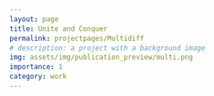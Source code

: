```yaml
---
layout: page
title: Unite and Conquer
permalink: projectpages/Multidiff
# description: a project with a background image
img: assets/img/publication_preview/multi.png
importance: 1
category: work
---
```


<html>

<head>
    <script async src="https://www.googletagmanager.com/gtag/js?id=G-XB3PR2Y1TQ"></script>
    <script>
    window.dataLayer = window.dataLayer || [];
    function gtag(){dataLayer.push(arguments);}
    gtag('js', new Date());

    gtag('config', 'G-XB3PR2Y1TQ');
    </script>

    <meta charset="utf-8">
    <meta name="viewport" content="width=device-width, initial-scale=1.0, shrink-to-fit=no">
    <title>Unite and Conquer</title>
    <link rel="stylesheet" href="https://cdnjs.cloudflare.com/ajax/libs/twitter-bootstrap/4.5.0/css/bootstrap.min.css">
    <link href='https://fonts.googleapis.com/css?family=Source+Sans+Pro:300,400,500,600' rel='stylesheet' type='text/css'>
    <link rel="stylesheet" href="/assets/css/Highlight-Clean.css">
    <link rel="stylesheet" href="/assets/css/styles.css">

    <link rel="apple-touch-icon" sizes="180x180" href="/apple-touch-icon.png">
    <link rel="icon" type="image/png" sizes="32x32" href="/favicon-32x32.png">
    <link rel="icon" type="image/png" sizes="16x16" href="/favicon-16x16.png">
    <link rel="manifest" href="/site.webmanifest">

    <meta property="og:site_name" content="Unite and Conquer: Cross Dataset Multimodal Synthesis using Diffusion Models" />
    <meta property="og:type" content="video.other" />
    <meta property="og:title" content="Unite and Conquer: Cross Dataset Multimodal Synthesis using Diffusion Models" />
    <meta property="og:description" content="Unite and Conquer: Cross Dataset Multimodal Synthesis using Diffusion Models, 2022." />
    <meta property="og:url" content="https://dreamfusion3d.github.io/" />
    <meta property="og:image" content="https://dreamfusion3d.github.io/assets/images/multi.png" />

    <meta property="article:publisher" content="https://dreamfusion3d.github.io/" />
    <meta name="twitter:card" content="summary_large_image" />
    <meta name="twitter:title" content="Unite and Conquer: Cross Dataset Multimodal Synthesis using Diffusion Models" />
    <meta name="twitter:description" content="We combine neural rendering with a multi-modal text-to-2D image diffusion generative model to synthesize diverse 3D objects from text." />
    <meta name="twitter:url" content="https://dreamfusion3d.github.io/" />
    <meta name="twitter:image" content="https://dreamfusion3d.github.io/assets/images/multi.png" />
    <!-- <meta name="twitter:site" content="" /> -->

    <script src="assets/js/video_comparison.js"></script>
    <script type="module" src="https://unpkg.com/@google/model-viewer@2.0.1/dist/model-viewer.min.js"></script>
</head>

<body>
    <!-- <div class="banner">
      <video class="video lazy"
          poster="https://dreamfusion-cdn.ajayj.com/sept28/banner_1x6_customhue_A.jpg"
          autoplay loop playsinline muted>
        <source data-src="https://dreamfusion-cdn.ajayj.com/sept28/banner_1x6_customhue_A.mp4" type="video/mp4"></source>
      </video>
    </div> -->
    <div class="highlight-clean" style="padding-bottom: 10px;">
        <div class="container" style="max-width: 1250px;">: 
            <h1 class="text-center"><b>Unite and Conquer</b>: Cross Dataset Multimodal Synthesis using Diffusion Models</h1>
        </div>
        <div class="container" style="max-width: 1100px;">
            <div class="row authors">
             <div class="col-sm-2">
                    <!-- <h5 class="text-center"><a class="text-center" href="https://nithin-gk.github.io/">Nithin Gopalakrishnan Nair</a></h5> -->
                    <!-- <h6 class="text-center">Google Research</h6> -->
                </div>
                <div class="col-sm-3">
                    <h5 class="text-center"><a class="text-center" href="https://nithin-gk.github.io/">Nithin Gopalakrishnan Nair</a></h5>
                    <!-- <h6 class="text-center">Google Research</h6> -->
                </div>
                <div class="col-sm-3">
                    <h5 class="text-center"><a class="text-center" href="https://www.wgcban.com/">Chaminda Bandara</a></h5>
                    <h6 class="text-center">Johns Hopkins University</h6>
                </div>
                <div class="col-sm-3">
                    <h5 class="text-center"><a class="text-center" href="https://engineering.jhu.edu/vpatel36/team/vishalpatel/">Vishal M Patel</a></h5>
                    <!-- <h6 class="text-center">Google Research</h6> -->
                </div>
            </div>    
        </div>
        <div align= "center" class="buttons" style="margin-bottom: 8px;">
             
            <a class="btn btn-light" role="button" href="https://arxiv.org/abs/2212.00793">
                <svg style="width:24px;height:24px;margin-left:-12px;margin-right:12px" viewBox="0 0 24 24">
                    <path fill="currentColor" d="M16 0H8C6.9 0 6 .9 6 2V18C6 19.1 6.9 20 8 20H20C21.1 20 22 19.1 22 18V6L16 0M20 18H8V2H15V7H20V18M4 4V22H20V24H4C2.9 24 2 23.1 2 22V4H4M10 10V12H18V10H10M10 14V16H15V14H10Z"></path>
                </svg>Paper
            </a>
            <a class="btn btn-light border border-dark" role="button" href="https://github.com/Nithin-GK/UniteandConquer">
                <svg style="visibility:hidden;width:0px;height:24px;margin-left:-12px;margin-right:12px" width="0px" height="24px" viewBox="0 0 375 531">
                    <polygon stroke="#000000" points="0.5,0.866 459.5,265.87 0.5,530.874 "/>
                </svg>
                Github
            </a>
            <a class="btn btn-light" role="button" href="https://huggingface.co/spaces/gknithin/MultimodalDiffusion">
                <svg style="width:24px;height:24px;margin-left:-12px;margin-right:12px" width="24px" height="24px" viewBox="0 0 375 531">
                    <polygon stroke="#000000" points="0.5,0.866 459.5,265.87 0.5,530.874 "/>
                </svg>
                Demo
            </a>
        </div>
    </div>
    <hr class="divider" />
    <div align="justify" class="container" style="max-width: 768px;">
        <div class="row">
            <div class="col-md-12">
                <h2><center> Abstract </center></h2>
                <p>
                    <!-- <strong> -->
                        Generating photos satisfying multiple constraints finds broad utility in the content creation industry. A key hurdle to accomplishing this task is the need for paired data consisting of all modalities (i.e., constraints) and their corresponding output. Moreover, existing methods need retraining using paired data across all modalities to introduce a new condition. This paper proposes a solution to this problem based on denoising diffusion probabilistic models (DDPMs). Our motivation for choosing diffusion models over other generative models comes from the flexible internal structure of diffusion models. Since each sampling step in the DDPM follows a Gaussian distribution, we show that there exists a closed-form solution for generating an image given various constraints. Our method can unite multiple diffusion models trained on multiple sub-tasks and conquer the combined task through our proposed sampling strategy. We also introduce a novel reliability parameter that allows using different off-the-shelf diffusion models trained across various datasets during sampling time alone to guide it to the desired outcome satisfying multiple constraints. We perform experiments on various standard multimodal tasks to demonstrate the effectiveness of our approach. 
                    <!-- </strong> -->
                </p>
            </div>
        </div>
    </div>
    <div align="center" class="container" style="max-width: 768px;">
        <div class="row captioned_videos">
            <div class="col-md-12">
            <img src="assets/images/multi.png" alt="sym" width="700" height ="500" style="border-style: none" />
                <h6 class="caption">Our model can combine task spectific information learned by multiple models and perform composite generation during inference time without any explciit retraining.</h6>
            </div>
        </div>
    </div>
    <hr class="divider" />
    
    </div>   
    <hr class="divider" />
    <div class="container" style="max-width: 768px;">
        <div class="row">
            <div class="col-md-12">
                <h2>Method</h2>
                <!-- <p>Given a caption, DreamFusion uses a text-to-image generative model called Imagen to optimize a 3D scene. We propose <strong>Score Distillation Sampling (SDS)</strong>, a way to generate samples from a diffusion model by optimizing a loss function. SDS allows us to optimize samples in an arbitrary parameter space, such as a 3D space, as long as we can map back to images differentiably. We use a 3D scene parameterization similar to Neural Radiance Fields, or NeRFs, to define this differentiable mapping. SDS alone produces reasonable scene appearance, but DreamFusion adds additional regularizers and optimization strategies to improve geometry. The resulting trained NeRFs are coherent, with high-quality normals, surface geometry and depth, and are relightable with a Lambertian shading model.</p> -->
            </div>
        </div>
    </div>
    <div align="center" class="container" style="max-width: 768px;">
        <div class="row captioned_videos">
            <div class="col-md-12">
            <img src="assets/paper_images/method_train.png" alt="sym" width="500" height ="300" style="border-style: none" />
                <!-- <h6 class="caption">Our model can combine task spectific information learned by multiple models and perform composite generation during inference time without any explciit retraining.</h6> -->
            </div>
        </div>
    </div>
    <div align="center" class="container" style="max-width: 768px;">
        <div class="row captioned_videos">
            <div class="col-md-12">
            <img src="assets/paper_images/method.png" alt="sym" width="700" height ="500" style="border-style: none" />
                <!-- <h6 class="caption">Our model can combine task spectific information learned by multiple models and perform composite generation during inference time without any explciit retraining.</h6> -->
            </div>
        </div>
    </div>
    <hr class="divider" />
   <div class="container" style="max-width: 768px;">
        <div class="row">
            <div class="col-md-12">
                <h2>Multimodal face generation</h2>
                <!-- <p>Given a caption, DreamFusion uses a text-to-image generative model called Imagen to optimize a 3D scene. We propose <strong>Score Distillation Sampling (SDS)</strong>, a way to generate samples from a diffusion model by optimizing a loss function. SDS allows us to optimize samples in an arbitrary parameter space, such as a 3D space, as long as we can map back to images differentiably. We use a 3D scene parameterization similar to Neural Radiance Fields, or NeRFs, to define this differentiable mapping. SDS alone produces reasonable scene appearance, but DreamFusion adds additional regularizers and optimization strategies to improve geometry. The resulting trained NeRFs are coherent, with high-quality normals, surface geometry and depth, and are relightable with a Lambertian shading model.</p> -->
            </div>
        </div>
    </div>
    <div align="center" class="container" style="max-width: 768px;">
        <div class="row captioned_videos">
            <div class="col-md-12">
            <img src="assets/paper_images/multimodal4.png" alt="sym" width="700" height ="500" style="border-style: none" />
                <!-- <h6 class="caption">Our model can combine task spectific information learned by multiple models and perform composite generation during inference time without any explciit retraining.</h6> -->
            </div>
        </div>
    </div>
    <hr class="divider" />
   <div class="container" style="max-width: 768px;">
        <div class="row">
            <div class="col-md-12">
                <h2>Multimodal generic scenes generation</h2>
                <!-- <p>Given a caption, DreamFusion uses a text-to-image generative model called Imagen to optimize a 3D scene. We propose <strong>Score Distillation Sampling (SDS)</strong>, a way to generate samples from a diffusion model by optimizing a loss function. SDS allows us to optimize samples in an arbitrary parameter space, such as a 3D space, as long as we can map back to images differentiably. We use a 3D scene parameterization similar to Neural Radiance Fields, or NeRFs, to define this differentiable mapping. SDS alone produces reasonable scene appearance, but DreamFusion adds additional regularizers and optimization strategies to improve geometry. The resulting trained NeRFs are coherent, with high-quality normals, surface geometry and depth, and are relightable with a Lambertian shading model.</p> -->
            </div>
        </div>
    </div>
    <div align="center" class="container" style="max-width: 768px;">
        <div class="row captioned_videos">
            <div class="col-md-12">
            <img src="assets/paper_images/comparison.png" alt="sym" width="700" height ="250" style="border-style: none" />
                <!-- <h6 class="caption">Our model can combine task spectific information learned by multiple models and perform composite generation during inference time without any explciit retraining.</h6> -->
            </div>
        </div>
    </div>
   <hr class="divider" />
   <div class="container" style="max-width: 768px;">
        <div class="row">
            <div class="col-md-12">
                <h2>Multimodal Interpolation</h2>
                <!-- <p>Given a caption, DreamFusion uses a text-to-image generative model called Imagen to optimize a 3D scene. We propose <strong>Score Distillation Sampling (SDS)</strong>, a way to generate samples from a diffusion model by optimizing a loss function. SDS allows us to optimize samples in an arbitrary parameter space, such as a 3D space, as long as we can map back to images differentiably. We use a 3D scene parameterization similar to Neural Radiance Fields, or NeRFs, to define this differentiable mapping. SDS alone produces reasonable scene appearance, but DreamFusion adds additional regularizers and optimization strategies to improve geometry. The resulting trained NeRFs are coherent, with high-quality normals, surface geometry and depth, and are relightable with a Lambertian shading model.</p> -->
            </div>
        </div>
    </div>
    <div align="center" class="container" style="max-width: 768px;">
        <div class="row captioned_videos">
            <div class="col-md-12">
            <img src="assets/paper_images/interpolation.png" alt="sym" width="700" height ="700" style="border-style: none" />
                <!-- <h6 class="caption">Our model can combine task spectific information learned by multiple models and perform composite generation during inference time without any explciit retraining.</h6> -->
            </div>
        </div>
    </div>
    <hr class="divider" />
   <div align="center" class="container" style="max-width: 768 px;">
        <div class="row">
            <div class="col-md-12">
                <h2>Demo Video</h2>
                <!-- <p>Given a caption, DreamFusion uses a text-to-image generative model called Imagen to optimize a 3D scene. We propose <strong>Score Distillation Sampling (SDS)</strong>, a way to generate samples from a diffusion model by optimizing a loss function. SDS allows us to optimize samples in an arbitrary parameter space, such as a 3D space, as long as we can map back to images differentiably. We use a 3D scene parameterization similar to Neural Radiance Fields, or NeRFs, to define this differentiable mapping. SDS alone produces reasonable scene appearance, but DreamFusion adds additional regularizers and optimization strategies to improve geometry. The resulting trained NeRFs are coherent, with high-quality normals, surface geometry and depth, and are relightable with a Lambertian shading model.</p> -->
            </div>
        </div>
    </div>
<!--    <div align="center" class="container" style="max-width: 512 px;">
    <div class="row">
            <div class="col-md-12">
                <video class="video lazy" autoplay playsinline controls muted poster="assets/paper_images/demovideo.png">
                    <source data-src="https://github.com/Nithin-GK/nithin-gk.github.io/blob/main/projectpages/Multidiff/assets/paper_images/demo_video.mp4?raw=true" type="video/mp4"></source>
                </video>
            </div>
    </div>
    </div>
 -->
    <hr class="divider" />

    <div class="container" style="max-width: 768px;">
        <div class="row">
            <div class="col-md-12">
                <h2>Citation</h2>
                <code>
                 @article{nair2022unite,<br>
                &nbsp;  title={Unite and Conquer: Cross Dataset Multimodal Synthesis using Diffusion Models},<br>
                &nbsp; author={Nair, Nithin Gopalakrishnan and Bandara, Wele Gedara Chaminda and Patel, Vishal M},<br>
                &nbsp; journal={arXiv preprint arXiv:2212.00793},<br>
                &nbsp; year={2022}<br>
                &nbsp; }<br>
                </code>
            </div>
        </div>
    </div>
 <hr class="divider" />
    <div class="container" style="max-width: 768px;">
        <div class="row">
            <div class="col-md-12">
                <h2>Acknowledgement</h2>
                <p>
                    This template has been borrowed from https://dreamfusion3d.github.io/
                </p>
            </div>
        </div>
    </div>
    <script src="https://polyfill.io/v3/polyfill.js?features=IntersectionObserver"></script>
    <script src="/assets/js/yall.js"></script>
    <script>
        yall(
            {
                observeChanges: true
            }
        );
    </script>
    <script src="/assets/js/scripts.js"></script>
    <script src="https://cdnjs.cloudflare.com/ajax/libs/jquery/3.5.1/jquery.min.js"></script>
    <script src="https://cdnjs.cloudflare.com/ajax/libs/twitter-bootstrap/4.5.0/js/bootstrap.bundle.min.js"></script>
    <script src="https://uploads-ssl.webflow.com/51e0d73d83d06baa7a00000f/js/webflow.fd002feec.js"></script>
    <!-- Import the component -->
</body>

</html>